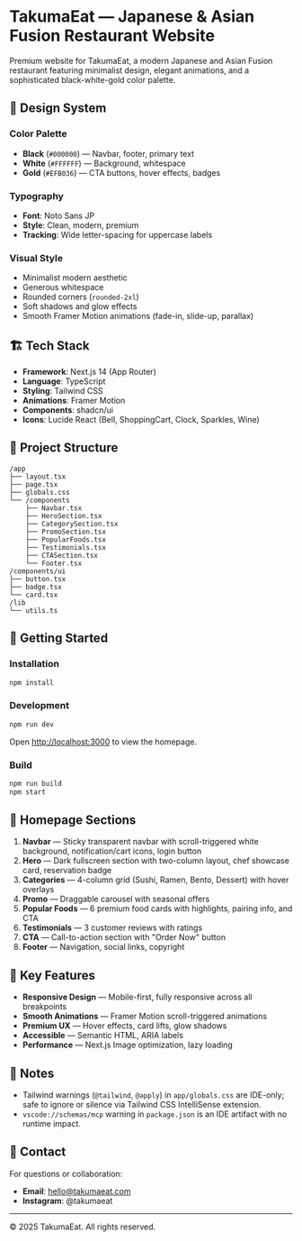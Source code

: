 # TakumaEat — Japanese & Asian Fusion Restaurant Website

Premium website for TakumaEat, a modern Japanese and Asian Fusion restaurant featuring minimalist design, elegant animations, and a sophisticated black-white-gold color palette.

## 🎨 Design System

### Color Palette
- **Black** (`#000000`) — Navbar, footer, primary text
- **White** (`#FFFFFF`) — Background, whitespace
- **Gold** (`#EFB036`) — CTA buttons, hover effects, badges

### Typography
- **Font**: Noto Sans JP
- **Style**: Clean, modern, premium
- **Tracking**: Wide letter-spacing for uppercase labels

### Visual Style
- Minimalist modern aesthetic
- Generous whitespace
- Rounded corners (`rounded-2xl`)
- Soft shadows and glow effects
- Smooth Framer Motion animations (fade-in, slide-up, parallax)

## 🏗️ Tech Stack

- **Framework**: Next.js 14 (App Router)
- **Language**: TypeScript
- **Styling**: Tailwind CSS
- **Animations**: Framer Motion
- **Components**: shadcn/ui
- **Icons**: Lucide React (Bell, ShoppingCart, Clock, Sparkles, Wine)

## 📐 Project Structure

```
/app
├── layout.tsx
├── page.tsx
├── globals.css
└── /components
    ├── Navbar.tsx
    ├── HeroSection.tsx
    ├── CategorySection.tsx
    ├── PromoSection.tsx
    ├── PopularFoods.tsx
    ├── Testimonials.tsx
    ├── CTASection.tsx
    └── Footer.tsx
/components/ui
├── button.tsx
├── badge.tsx
└── card.tsx
/lib
└── utils.ts
```

## 🚀 Getting Started

### Installation

```bash
npm install
```

### Development

```bash
npm run dev
```

Open [http://localhost:3000](http://localhost:3000) to view the homepage.

### Build

```bash
npm run build
npm start
```

## 📄 Homepage Sections

1. **Navbar** — Sticky transparent navbar with scroll-triggered white background, notification/cart icons, login button
2. **Hero** — Dark fullscreen section with two-column layout, chef showcase card, reservation badge
3. **Categories** — 4-column grid (Sushi, Ramen, Bento, Dessert) with hover overlays
4. **Promo** — Draggable carousel with seasonal offers
5. **Popular Foods** — 6 premium food cards with highlights, pairing info, and CTA
6. **Testimonials** — 3 customer reviews with ratings
7. **CTA** — Call-to-action section with "Order Now" button
8. **Footer** — Navigation, social links, copyright

## 🎯 Key Features

- **Responsive Design** — Mobile-first, fully responsive across all breakpoints
- **Smooth Animations** — Framer Motion scroll-triggered animations
- **Premium UX** — Hover effects, card lifts, glow shadows
- **Accessible** — Semantic HTML, ARIA labels
- **Performance** — Next.js Image optimization, lazy loading

## 📝 Notes

- Tailwind warnings (`@tailwind`, `@apply`) in `app/globals.css` are IDE-only; safe to ignore or silence via Tailwind CSS IntelliSense extension.
- `vscode://schemas/mcp` warning in `package.json` is an IDE artifact with no runtime impact.

## 📧 Contact

For questions or collaboration:
- **Email**: hello@takumaeat.com
- **Instagram**: @takumaeat

---

© 2025 TakumaEat. All rights reserved.
